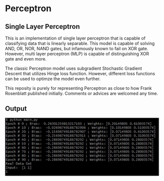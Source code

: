 # Perceptron
## Single Layer Perceptron
This is an implementation of single layer perceptron that is capable of classifying data that is linearly separable.
This model is capable of solving AND, OR, NOR, NAND gates, but infamously known to fail on XOR gate. However, multi layer perceptron (MLP) is capable of distinguishing XOR gate and even more. 

The classic Perceptron model uses subgradient Stochastic Gradient Descent that utilizes Hinge loss function. However, different loss functions can be used to optimze the model even further.

This reposity is purely for representing Perceptron as close to how Frank Rosenblatt published initially. Comments or advices are welcomed any time.

## Output
![alt text](https://github.com/eomcaleb/Perceptron/blob/master/img/output.JPG?raw=true)
